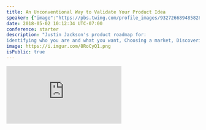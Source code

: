 ```yaml
---
title: An Unconventional Way to Validate Your Product Idea
speaker: {"image":"https://pbs.twimg.com/profile_images/932726689485828097/n86GsuLG.jpg","name":"Justin Jackson","title":"Founder, Transistor.fm","bioUrl":"http://www.microconf.com/starter/speakers/justin-jackson/","twitter":"mijustin","website":"https://justinjackson.ca","location":"Vernon, BC","description":"Internet stuntman ⚡️I run @megamaker and I'm building @transistorfm","verified":true}
date: 2018-05-02 10:12:34 UTC-07:00
conference: starter
description: "Justin Jackson's product roadmap for:
identifying who you are and what you want, Choosing a market, Discovering what they want, and Shipping a (small) initial solution"
image: https://i.imgur.com/8RoCyQ1.png
isPublic: true
---
```


<div class="iframe-wrapper"><iframe class="responsive-iframe" src="https://www.facebook.com/plugins/video.php?href=https%3A%2F%2Fbusiness.facebook.com%2Fteamlanio%2Fvideos%2F1677994718915818%2F&show_text=0&width=560" scrolling="no" frameborder="0" allowTransparency="true" allowFullScreen="true" /></div>

You'll learn:

- How to validate that a business idea will make money, and that you'll love working on it.
- How to choose the perfect market and figure out what they want.
- How Justin started the worst imaginable business and got in $85,000 of debt at 25.

# Justin Jackson @mijustin

Here's a brief history of Justin Jackson's career:

- 2008: Started working in SaaS at 28 years old
- 2015: Wrote [Marketing for Devs](https://devmarketing.xyz/)
- 2016: Full-time solopreneur!
- 2018: Building a [podcast startup, Transistor.fm](https://transistor.fm/) with [Jon Buda](https://twitter.com/jonbuda) from [Cards Against Humanity](https://www.cardsagainsthumanity.com/)

Justin also runs:

- [Megamaker](https://megamaker.co): a private community for geeks who make stuff
- [Product People](http://www.productpeople.tv/): A podcast about great products and the people who make them.
- A [YouTube channel](https://www.youtube.com/justinjackson) for bootstrappers and solopreneurs

# The Story of realdeal

![Opening flyer for Justin Jackson's snowboard shop, realdeal #small](https://i.imgur.com/oW4F5AD.jpg)

Justin started a snowboard shop with two friends in 2003. The shop, realdeal, turned out to be a huge mistake.

<!-- ![15 year old Justin Jackson's dream was to start his own snowboard shop #large](https://i.imgur.com/bExR2as.jpg) -->

Why? Starting a retail shop is incredibly expensive: unused inventory, suppliers, employee salaries, and lease costs add up quickly.

Two years later, at 25 years old, he closed the shop $85,000 in debt.

He learned several important lessons from this painful experience:

**1. Choosing the right customer is more important than what you sell.**

![A typical snowboard shop customer named "Fauckler." Does it look like he has any money? Snowboarders are bad customers. #small](https://i.imgur.com/fkiOrGk.jpg)

Snowboarders may be fun to hang out with, but they make shitty customers. Don't make a product for people who don't have enough money to pay you for it.

**2. Starting small is almost always better than going big.**

<!-- ![The lessons you learn when you start small just get magnified when you go big.](https://i.imgur.com/HXu1ViU.jpg) -->

It's tempting to aim big for your business right away, but it's much easier to learn when your business is smaller. If Justin had started realdeal from a van, he could've learned what it's like keeping inventory, and that he doesn't like serving snowboarders as customers. Starting small from a van would've been a much less expensive way for Justin to realize he didn't like the snowboard shop business.

For more on the idea of starting small, read Derek Sivers on [Version Infinity](https://sivers.org/infinity) and watch his YouTube video [Start Now. No funding needed](https://youtu.be/7KLnXjqKL5g).

**3. The way we start businesses is wrong.**

The conventional wisdom behind building businesses is that you:

1.  Get a good idea
2.  Validate your idea to prove product/market fit
3.  Build and launch your idea
4.  Start making money

Here's Justin Jackson's unconventional product validation idea: **it's not enough to just get product/market fit**.

In addition to product/market fit (does your product satisfy the need of a healthy market?), you should also be validating:

- **market/founder fit**: Are your customers easy to reach? Do you like them? Do you want to help them every day for the rest of your life?
- **product/founder fit**: Is this product a good fit for what you want? Does it match with your values? Does it get you where you want to go?

# Product Validation Roadmap 🗺

Here's Justin's step-by-step approach for:

- Identifying who you are, and what you want
- Choosing a market
- Discovering what your market wants
- Shipping a (small) initial solution

This approach can help no matter where you are in the product cycle, from ideation to growing a profitable business.

## Section 1: Know thyself

There's no sense going through the work of building something if you don't know what you're aiming for.

<!-- People call Justin for coaching all the time trying to get him to validate their idea. "I wanna do arbitrage for cryptocurrency..." - Justin isn't the target market! He can't validate your idea for you. But he knows you need to figure out _why_ you want to do this. -->

Define your desires precisely and you'll:

- be much more likely to achieve them
- be able to much more easily rule out ideas that don't further your goals

### Question 1: What's your motivation for wanting to build a product?

Try finishing this sentence: _"I want to build a product so that I can..."_

Do you want to be able to quit your job? Spend more time with your kids? Have more wealth? Snowboard more? Write it down!

### Question 2: What do you value?

What are your guiding principles you pursue above all other goals?

Check out James Clear's [large list of core values](https://jamesclear.com/core-values) for inspiration.

### Question 3: How rich do you want to be?

Precisely how much money would you like to have?

- Basic needs ($50k-$100k / year)
- Financially secure ($150k / year)
- Higher than average ($300k / year)
- Very wealthy ($1 million+)

## Section 2: Choose your market

![Ian Landsman's first customers for HelpSpot were the people at the college he was working at. #small](https://i.imgur.com/PviYueE.jpg)

![Björn Forsberg's audience is people with shopify apps - a 500,000 person market that already spend $29-299/month on their shopify account. That's a great market: it's big, and they spend money. #small](https://i.imgur.com/Ei6ScDD.jpg)

<!-- ![Adam Wathan's audience (PHP developers) is super easy to reach - they all hang out on twitter @adamwathan #small](https://i.imgur.com/TSSKrjn.jpg) -->

Who do you want to help? A great business isn't about you and your dream. It's about helping your customers achieve their dreams.

To choose your market, ask who you want to help. When deciding, consider:

1.  How do they spend money?
2.  How big is the market?
3.  How easy are they to reach? Adam Wathan's audience (PHP developers) is super easy to reach - they all hang out on twitter.

> A great business isn't about you and your dream. It's about helping your customers achieve their dreams.

A few ideas for finding your market:

- How do you currently make a living?
- What kind of customers do you serve at work? These are people already paying for your expertise.
- What communities do you belong to?
- What do you do better than anyone else?

## Section 3: Customer research

What are the big pain points in your market that already exist? What problems are simmering in your target market?

[Björn Forsberg](https://www.forsbergplustwo.com/) was doing customer research in [the Shopify discussion forums](https://ecommerce.shopify.com/forums) day after day and noticed that people regularly complained about how difficult it was to print shipping labels, so he made an app to make that easier.

![ProductValidator.com helps you see your audience's pain points](https://i.imgur.com/jqIqCDr.png)

Finding out what questions your audience is trying to answer is a great way to notice what pain they're experiencing. What does your audience search on Google? What kinds of questions are they asking consistently? Try researching on:

- [Product Validator](https://productvalidator.com)
- [Answer the public](https://answerthepublic.com)
- [ahrefs](https://ahrefs.com)

Customer interviews via. phone, skype, or in-person are hard, but are incomparably information-dense and surprisingly easy to get. Try asking:

1.  What's your focus right now at work? What are you looking to improve?
2.  What's something you'd like to accomplish, but can't? What's holding you back?
3.  What was the last product, service, or tool you bought for work? (if they can't think of something, they might be in a bad market)
4.  What's your least favorite tool you have to use right now?
5.  What kinds of tasks are you currently doing in Excel?
6.  What product do you wish existed (but doesn't yet)?
7.  What trends are you seeing in the community? (ex: GDPR is hot in the Microconf community)

![GDPR hate is trendy in Microconf](https://i.imgur.com/b55BAEG.png)

Summarize your research

- What patterns emerged?
- What would say are the #1 and #2 things your market is struggling with?
- What would it mean for them if you solved that struggle?

Remember that you're not just putting apps into the world, you're helping actual people in a meaningful way.

## Section 4: Your hypothesis

Take your research about your audience and their pain to daydream potential solutions by filling out this simple template:

_`${market}` wants `${outcome}`, but struggle with `${struggle}`. I can help them by removing these obstacles. Now, their life looks like this: `${better_life}`._

Here's an example for an audience Justin Jackson is personally targeting:

_Many `tech businesses` want `a branded podcast`, but struggle with `getting listeners`._
_I can help them by:_

- _improving their show art + description_
- _getting them more ratings + reviews_
- _making their episodes easier to share_

_Now, their podcast `has more downloads, and their business has more brand awareness`._

## Section 5: Start helping now

What's the smallest possible thing you could do that would validate your hypothesis?

For Justin Jackson's tech business audience, potential small projects that could validate his hypothesis include:

> "If you want to be useful, you can always start now, with only 1% of what you have in your grand vision. It’ll be a humble prototype version of your grand vision, but you’ll be in the game...Starting small puts 100% of your energy on actually solving real problems for real people." @sivers

- A podcast consulting service for getting more listeners?
- Video tutorials on podcasting?
- A WordPress plugin that makes it easier to publish podcasts?
- A simple podcasting utility?

## Section 6: Evaluate results

What does initial validation look like? How do you know if you're successful? Good indicators are getting email addresses or preorders, and the best form of validation is getting real money from your audience.

![Before Jason Cohen built WPEngine, he pitched it to people in person and asked if they would pay for it, then asked if they'd write him a check for their first month. #small](https://i.imgur.com/nu4V0G2.jpg)

> When you ask your audience “would you buy this”, many may say they will, but when it comes time to pay they don’t. Building a list is important, but it’s not a true indication of whether or not a product will sell. True validation comes from people actually paying you for that idea. @PatFlynn

Noticing trends in the industry that match your hypothesis will also help you know you're on the right track:

- What is your target market investing in? (ex: ReWork podcast is a $200k/year investment from basecamp, which is a sign that Justin's hypothesis that tech businesses want a branded podcast is more likely)
- What's getting a lot of publicity right now?
- What are people struggling with?

# Summary of the Product Building Process

Start with a small free offering. If that works, move to a small paid offering. If that works. build a simple product. If that works, put more features in and charge more.

![Rob Walling's Star Step Approach to building a business. #large](https://i.imgur.com/ZWqFAJC.png)

## Transistor.fm case study

Here's how this process has worked so far for Transistor.fm.

Justin started with some small free offerings of podcasts:

- [ProductPeople.tv](http://ProductPeople.tv)
- [MegaMaker](https://megamaker.co/)
- [Build Your SaaS](https://saas.transistor.fm)

In the process, he noticed some trends. 75% of people who bought Marketing for Devs were podcast listeners and made a huge effort to come talk to him because they felt like they'd known him for years (["If you make it to Vernon, BC, I'll buy you coffee"](https://justinjackson.ca/coffee/)).

![Transistor.fm stair stepper case study](https://i.imgur.com/6IWKaUe.png)

Justin also noticed a trend of tech businesses launching podcasts: [StartUp by Gimlet](https://www.gimletmedia.com/startup/), [CodePen Radio](https://blog.codepen.io/radio/), and others.

> "64.35% of my customers came from hearing me on a
> podcast." -Brian Casel

John works for Cards Against Humanity, so Cards Against Humanity was Transistor.fm's first client in starting [The Good News Podcast](http://www.thegoodnewspodcast.fm/).

Google is now transcribing and scraping Audio content - that's a huge positive sign in the trend of podcasting.

# Questions

**Who's your favorite American podcaster?**

_[Adam Clark](http://avclark.com/), for sure._

**If you're already two months in with 6-10 customers, is it worth going back and going through this process?**

_I think it is - there's so much pain if you don't figure out the personal questions of what you want, value, and how much money you want to make. If it keeps growing and doesn't match your values you'll end up in a lot of pain._

_Don't get stuck doing something you hate. I had an opportunity to help found a company that regulates gambling machines in India, but even though the money would've been fantastic it wouldn't have aligned with my values._

**Is B2C SaaS always a bad idea?**

_Ugh. Yes, but there are definitely people that make it work._

_SaaS B2C businesses are things people desire: Netflix, Spotify, Apple Music, etc. It's hard to deliver that if you're a bootstrapper._

_Prosumers are different - that sometimes works._

**Do you consider parameters for failures when forming your hypothesis?**

_I've launched so many times that I have much better parameters for success now. If I can't get 500 people on a mailing list, I have a sense the idea probably isn't going to work._

_I know the market needs to be big enough to make enough money for me to support my family._

Download Justin Jackson's slides for this talk at [megamaker.co/microconf2018](https://megamaker.co/microconf2018), and more from him on this topic at [productvalidationchecklist.com](https://productvalidationchecklist.com).

<iframe sandbox="allow-scripts allow-same-origin" security="restricted" src="https://lan.io/blog/podcast/justin-jackson/embed/" width="100%" height="700" title="Rob Walling Recap Interview - Lanio" frameborder="0" marginwidth="0" marginheight="0" scrolling="no" class="wp-embedded-content"></iframe>
<script type='text/javascript'>const wp = document.querySelector(".wp-embedded-content"); window.addEventListener("message", ({data, origin}) => {if(origin === "https://lan.io" && data && data.message === "height" && data.value) wp.height = data.value})</script>
